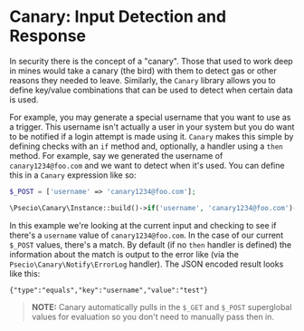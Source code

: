 Canary: Input Detection and Response
==================

In security there is the concept of a "canary". Those that used to work deep in mines would take a canary (the bird) with them to
detect gas or other reasons they needed to leave. Similarly, the `Canary` library allows you to define key/value combinations that
can be used to detect when certain data is used.

For example, you may generate a special username that you want to use as a trigger. This username isn't actually a user in your system
but you do want to be notified if a login attempt is made using it. `Canary` makes this simple by defining checks with an `if` method and,
optionally, a handler using a `then` method. For example, say we generated the username of `canary1234@foo.com` and we want to detect when
it's used. You can define this in a `Canary` expression like so:

```php
$_POST = ['username' => 'canary1234@foo.com'];

\Psecio\Canary\Instance::build()->if('username', 'canary1234@foo.com')->execute();
```

In this example we're looking at the current input and checking to see if there's a `username` value of `canary1234@foo.com`. In the case
of our current `$_POST` values, there's a match. By default (if no `then` handler is defined) the information about the match is output to
the error like (via the `Psecio\Canary\Notify\ErrorLog` handler). The JSON encoded result looks like this:

```
{"type":"equals","key":"username","value":"test"}
```

> **NOTE:** Canary automatically pulls in the `$_GET` and `$_POST` superglobal values for evaluation so you don't need to manually pass
then in.
